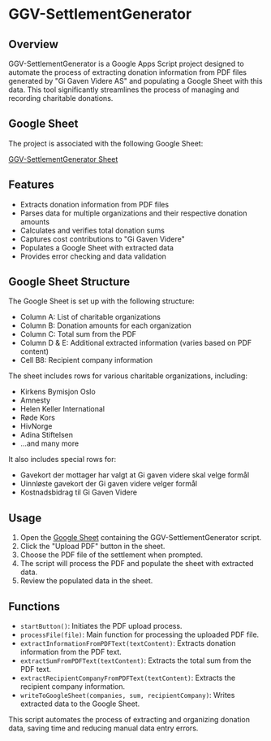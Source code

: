 # GGV-SettlementGenerator

## Overview

GGV-SettlementGenerator is a Google Apps Script project designed to automate the process of extracting donation information from PDF files generated by "Gi Gaven Videre AS" and populating a Google Sheet with this data. This tool significantly streamlines the process of managing and recording charitable donations.

## Google Sheet

The project is associated with the following Google Sheet:

[GGV-SettlementGenerator Sheet](https://docs.google.com/spreadsheets/d/1tSNa_Lgl8oLpG3MFq4mSI2q5Yka25VUalgxb5wqPHCA/edit?usp=sharing)

## Features

- Extracts donation information from PDF files
- Parses data for multiple organizations and their respective donation amounts
- Calculates and verifies total donation sums
- Captures cost contributions to "Gi Gaven Videre"
- Populates a Google Sheet with extracted data
- Provides error checking and data validation

## Google Sheet Structure

The Google Sheet is set up with the following structure:

- Column A: List of charitable organizations
- Column B: Donation amounts for each organization
- Column C: Total sum from the PDF
- Column D & E: Additional extracted information (varies based on PDF content)
- Cell B8: Recipient company information

The sheet includes rows for various charitable organizations, including:

- Kirkens Bymisjon Oslo
- Amnesty
- Helen Keller International
- Røde Kors
- HivNorge
- Adina Stiftelsen
- ...and many more

It also includes special rows for:

- Gavekort der mottager har valgt at Gi gaven videre skal velge formål
- Uinnløste gavekort der Gi gaven videre velger formål
- Kostnadsbidrag til Gi Gaven Videre

## Usage

1. Open the [Google Sheet](https://docs.google.com/spreadsheets/d/1tSNa_Lgl8oLpG3MFq4mSI2q5Yka25VUalgxb5wqPHCA/edit?usp=sharing) containing the GGV-SettlementGenerator script.
2. Click the "Upload PDF" button in the sheet.
3. Choose the PDF file of the settlement when prompted.
4. The script will process the PDF and populate the sheet with extracted data.
5. Review the populated data in the sheet.

## Functions

- `startButton()`: Initiates the PDF upload process.
- `processFile(file)`: Main function for processing the uploaded PDF file.
- `extractInformationFromPDFText(textContent)`: Extracts donation information from the PDF text.
- `extractSumFromPDFText(textContent)`: Extracts the total sum from the PDF text.
- `extractRecipientCompanyFromPDFText(textContent)`: Extracts the recipient company information.
- `writeToGoogleSheet(companies, sum, recipientCompany)`: Writes extracted data to the Google Sheet.

This script automates the process of extracting and organizing donation data, saving time and reducing manual data entry errors.
